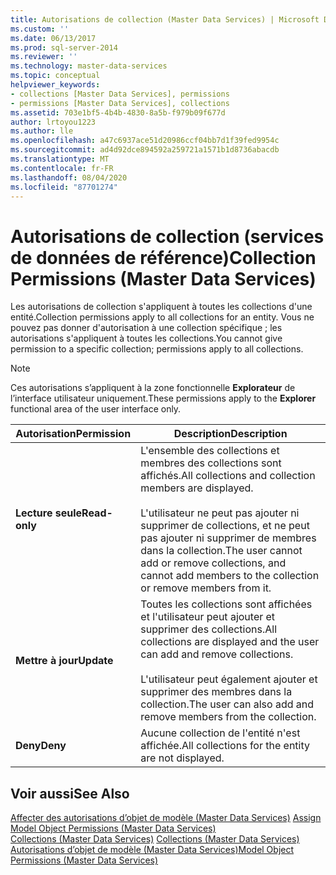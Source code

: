 ```yaml
---
title: Autorisations de collection (Master Data Services) | Microsoft Docs
ms.custom: ''
ms.date: 06/13/2017
ms.prod: sql-server-2014
ms.reviewer: ''
ms.technology: master-data-services
ms.topic: conceptual
helpviewer_keywords:
- collections [Master Data Services], permissions
- permissions [Master Data Services], collections
ms.assetid: 703e1bf5-4b4b-4830-8a5b-f979b09f677d
author: lrtoyou1223
ms.author: lle
ms.openlocfilehash: a47c6937ace51d20986ccf04bb7d1f39fed9954c
ms.sourcegitcommit: ad4d92dce894592a259721a1571b1d8736abacdb
ms.translationtype: MT
ms.contentlocale: fr-FR
ms.lasthandoff: 08/04/2020
ms.locfileid: "87701274"
---
```

# <a name="collection-permissions-master-data-services"></a><span data-ttu-id="0ba34-102">Autorisations de collection (services de données de référence)</span><span class="sxs-lookup"><span data-stu-id="0ba34-102">Collection Permissions (Master Data Services)</span></span>
  <span data-ttu-id="0ba34-103">Les autorisations de collection s'appliquent à toutes les collections d'une entité.</span><span class="sxs-lookup"><span data-stu-id="0ba34-103">Collection permissions apply to all collections for an entity.</span></span> <span data-ttu-id="0ba34-104">Vous ne pouvez pas donner d'autorisation à une collection spécifique ; les autorisations s'appliquent à toutes les collections.</span><span class="sxs-lookup"><span data-stu-id="0ba34-104">You cannot give permission to a specific collection; permissions apply to all collections.</span></span>  
  
> [!NOTE]  
>  <span data-ttu-id="0ba34-105">Ces autorisations s’appliquent à la zone fonctionnelle **Explorateur** de l’interface utilisateur uniquement.</span><span class="sxs-lookup"><span data-stu-id="0ba34-105">These permissions apply to the **Explorer** functional area of the user interface only.</span></span>  
  
|<span data-ttu-id="0ba34-106">Autorisation</span><span class="sxs-lookup"><span data-stu-id="0ba34-106">Permission</span></span>|<span data-ttu-id="0ba34-107">Description</span><span class="sxs-lookup"><span data-stu-id="0ba34-107">Description</span></span>|  
|----------------|-----------------|  
|<span data-ttu-id="0ba34-108">**Lecture seule**</span><span class="sxs-lookup"><span data-stu-id="0ba34-108">**Read-only**</span></span>|<span data-ttu-id="0ba34-109">L'ensemble des collections et membres des collections sont affichés.</span><span class="sxs-lookup"><span data-stu-id="0ba34-109">All collections and collection members are displayed.</span></span><br /><br /> <span data-ttu-id="0ba34-110">L'utilisateur ne peut pas ajouter ni supprimer de collections, et ne peut pas ajouter ni supprimer de membres dans la collection.</span><span class="sxs-lookup"><span data-stu-id="0ba34-110">The user cannot add or remove collections, and cannot add members to the collection or remove members from it.</span></span>|  
|<span data-ttu-id="0ba34-111">**Mettre à jour**</span><span class="sxs-lookup"><span data-stu-id="0ba34-111">**Update**</span></span>|<span data-ttu-id="0ba34-112">Toutes les collections sont affichées et l'utilisateur peut ajouter et supprimer des collections.</span><span class="sxs-lookup"><span data-stu-id="0ba34-112">All collections are displayed and the user can add and remove collections.</span></span><br /><br /> <span data-ttu-id="0ba34-113">L'utilisateur peut également ajouter et supprimer des membres dans la collection.</span><span class="sxs-lookup"><span data-stu-id="0ba34-113">The user can also add and remove members from the collection.</span></span>|  
|<span data-ttu-id="0ba34-114">**Deny**</span><span class="sxs-lookup"><span data-stu-id="0ba34-114">**Deny**</span></span>|<span data-ttu-id="0ba34-115">Aucune collection de l'entité n'est affichée.</span><span class="sxs-lookup"><span data-stu-id="0ba34-115">All collections for the entity are not displayed.</span></span>|  
  
## <a name="see-also"></a><span data-ttu-id="0ba34-116">Voir aussi</span><span class="sxs-lookup"><span data-stu-id="0ba34-116">See Also</span></span>  
 <span data-ttu-id="0ba34-117">[Affecter des autorisations d’objet de modèle &#40;Master Data Services&#41;](assign-model-object-permissions-master-data-services.md) </span><span class="sxs-lookup"><span data-stu-id="0ba34-117">[Assign Model Object Permissions &#40;Master Data Services&#41;](assign-model-object-permissions-master-data-services.md) </span></span>  
 <span data-ttu-id="0ba34-118">[Collections &#40;Master Data Services&#41;](../../2014/master-data-services/collections-master-data-services.md) </span><span class="sxs-lookup"><span data-stu-id="0ba34-118">[Collections &#40;Master Data Services&#41;](../../2014/master-data-services/collections-master-data-services.md) </span></span>  
 [<span data-ttu-id="0ba34-119">Autorisations d’objet de modèle &#40;Master Data Services&#41;</span><span class="sxs-lookup"><span data-stu-id="0ba34-119">Model Object Permissions &#40;Master Data Services&#41;</span></span>](../../2014/master-data-services/model-object-permissions-master-data-services.md)  
  
  
